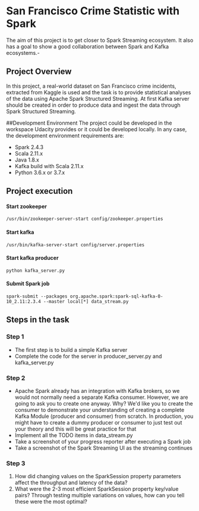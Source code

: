 # San Francisco Crime Statistic with Spark

The aim of this project is to get closer to Spark Streaming ecosystem. It also has a goal to show a good collaboration between Spark and Kafka ecosystems.- 

## Project Overview
In this project, a real-world dataset on San Francisco crime incidents, extracted from Kaggle is used and the task is 
to provide statistical analyses of the data using Apache Spark Structured Streaming. 
At first Kafka server should be created in order to produce data and ingest the data through Spark Structured Streaming.

##Development Environment
The project could be developed in the workspace Udacity provides or it could be developed locally. In any case,
the development environment requirements are:

* Spark 2.4.3
* Scala 2.11.x
* Java 1.8.x
* Kafka build with Scala 2.11.x
* Python 3.6.x or 3.7.x

## Project execution

#### Start zookeeper
```
/usr/bin/zookeeper-server-start config/zookeeper.properties
```
#### Start kafka
```
/usr/bin/kafka-server-start config/server.properties
```
#### Start kafka producer
```
python kafka_server.py
```
#### Submit Spark job
```
spark-submit --packages org.apache.spark:spark-sql-kafka-0-10_2.11:2.3.4 --master local[*] data_stream.py
```
## Steps in the task
### Step 1
* The first step is to build a simple Kafka server
* Complete the code for the server in producer_server.py and kafka_server.py
### Step 2
* Apache Spark already has an integration with Kafka brokers, so we would not normally need a separate Kafka consumer. However, we are going to ask you to create one anyway. Why? We'd like you to create the consumer to demonstrate your understanding of creating a complete Kafka Module (producer and consumer) from scratch. In production, you might have to create a dummy producer or consumer to just test out your theory and this will be great practice for that
* Implement all the TODO items in data_stream.py
* Take a screenshot of your progress reporter after executing a Spark job
* Take a screenshot of the Spark Streaming UI as the streaming continues
### Step 3
1. How did changing values on the SparkSession property parameters affect the throughput and latency of the data?
1. What were the 2-3 most efficient SparkSession property key/value pairs? Through testing multiple variations on values, how can you tell these were the most optimal?
